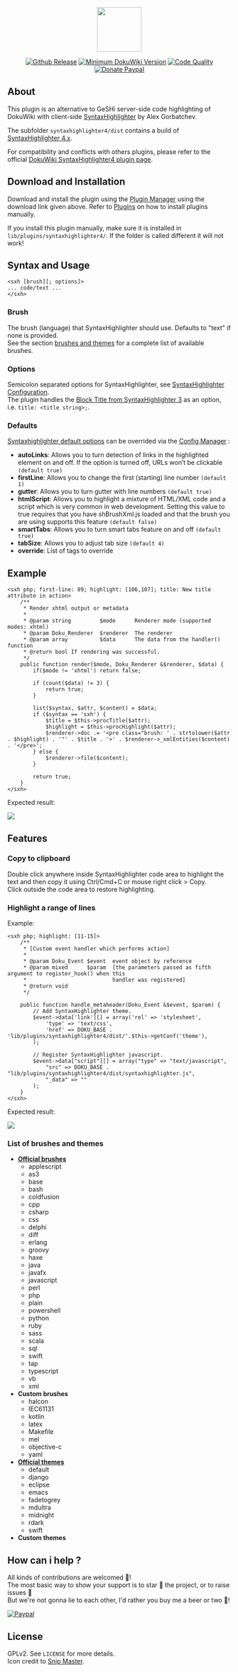 <p align="center"><a href="https://github.com/crazy-max/dokuwiki-plugin-syntaxhighlighter4" target="_blank"><img width="100" src="https://raw.githubusercontent.com/crazy-max/dokuwiki-plugin-syntaxhighlighter4/master/resources/logo-128.png"></a></p>

<p align="center">
  <a href="https://github.com/crazy-max/dokuwiki-plugin-syntaxhighlighter4/releases"><img src="https://img.shields.io/github/release/crazy-max/dokuwiki-plugin-syntaxhighlighter4.svg?style=flat-square" alt="Github Release"></a>
  <a href="https://www.dokuwiki.org/releasenames"><img src="https://img.shields.io/badge/dokuwiki-%3E%3D%20Elenor%20of%20Tsort-yellow.svg?style=flat-square" alt="Minimum DokuWiki Version"></a>
  <a href="https://www.codacy.com/app/crazy-max/dokuwiki-plugin-syntaxhighlighter4"><img src="https://img.shields.io/codacy/grade/440e4b5de2ee4d37978a8e9e19f4b76f.svg?style=flat-square" alt="Code Quality"></a>
  <a href="https://www.paypal.com/cgi-bin/webscr?cmd=_s-xclick&hosted_button_id=NMMSKWE5DPNFU"><img src="https://img.shields.io/badge/donate-paypal-7057ff.svg?style=flat-square" alt="Donate Paypal"></a>
</p>

## About

This plugin is an alternative to GeSHi server-side code highlighting of DokuWiki with client-side [SyntaxHighlighter](https://github.com/syntaxhighlighter/syntaxhighlighter) by Alex Gorbatchev.<br />

The subfolder `syntaxhighlighter4/dist` contains a build of [SyntaxHighlighter 4.x](https://github.com/syntaxhighlighter/syntaxhighlighter).<br />

For compatibility and conflicts with others plugins, please refer to the official [DokuWiki SyntaxHighlighter4 plugin page](http://www.dokuwiki.org/plugin:syntaxhighlighter4).

## Download and Installation

Download and install the plugin using the [Plugin Manager](https://www.dokuwiki.org/plugin:plugin) using the download link given above. Refer to [Plugins](https://www.dokuwiki.org/plugins) on how to install plugins manually.<br />

If you install this plugin manually, make sure it is installed in `lib/plugins/syntaxhighlighter4/`. If the folder is called different it will not work!

## Syntax and Usage

```
<sxh [brush][; options]>
... code/text ...
</sxh>
```

### Brush

The brush (language) that SyntaxHighlighter should use. Defaults to "text" if none is provided.<br />
See the section [brushes and themes](#list-of-brushes-and-themes) for a complete list of available brushes.

### Options

Semicolon separated options for SyntaxHighlighter, see [SyntaxHighlighter Configuration](https://github.com/syntaxhighlighter/syntaxhighlighter/wiki/Configuration#per-element-configuration).<br />
The plugin handles the [Block Title from SyntaxHighlighter 3](http://alexgorbatchev.com/SyntaxHighlighter/whatsnew.html#blocktitle) as an option, i.e. `title: <title string>;`.

### Defaults

[Syntaxhighlighter default options](https://github.com/syntaxhighlighter/syntaxhighlighter/wiki/Configuration#options) can be overrided via the [Config Manager](https://www.dokuwiki.org/plugin:config) :
* **autoLinks**: Allows you to turn detection of links in the highlighted element on and off. If the option is turned off, URLs won’t be clickable `(default true)`
* **firstLine**: Allows you to change the first (starting) line number `(default 1)`
* **gutter**: Allows you to turn gutter with line numbers `(default true)`
* **htmlScript**: Allows you to highlight a mixture of HTML/XML code and a script which is very common in web development. Setting this value to true requires that you have shBrushXml.js loaded and that the brush you are using supports this feature `(default false)`
* **smartTabs**: Allows you to turn smart tabs feature on and off `(default true)`
* **tabSize**: Allows you to adjust tab size `(default 4)`
* **override**: List of tags to override

## Example

```
<sxh php; first-line: 89; highlight: [106,107]; title: New title attribute in action>
    /**
     * Render xhtml output or metadata
     *
     * @param string         $mode      Renderer mode (supported modes: xhtml)
     * @param Doku_Renderer  $renderer  The renderer
     * @param array          $data      The data from the handler() function
     * @return bool If rendering was successful.
     */
    public function render($mode, Doku_Renderer &$renderer, $data) {
        if($mode != 'xhtml') return false;

        if (count($data) != 3) {
            return true;
        }

        list($syntax, $attr, $content) = $data;
        if ($syntax == 'sxh') {
            $title = $this->procTitle($attr);
            $highlight = $this->procHighlight($attr);
            $renderer->doc .= '<pre class="brush: ' . strtolower($attr . $highlight) . '"' . $title . '>' . $renderer->_xmlEntities($content) . '</pre>';
        } else {
            $renderer->file($content);
        }

        return true;
    }
</sxh>
```

Expected result:

![](resources/example.png)

## Features

### Copy to clipboard

Double click anywhere inside SyntaxHighlighter code area to highlight the text and then copy it using Ctrl/Cmd+C or mouse right click > Copy.<br />
Click outside the code area to restore highlighting.

### Highlight a range of lines

Example:

```
<sxh php; highlight: [11-15]>
    /**
     * [Custom event handler which performs action]
     *
     * @param Doku_Event $event  event object by reference
     * @param mixed      $param  [the parameters passed as fifth argument to register_hook() when this
     *                           handler was registered]
     * @return void
     */

    public function handle_metaheader(Doku_Event &$event, $param) {
        // Add SyntaxHighlighter theme.
        $event->data['link'][] = array('rel' => 'stylesheet',
            'type' => 'text/css',
            'href' => DOKU_BASE . 'lib/plugins/syntaxhighlighter4/dist/'.$this->getConf('theme'),
        );

        // Register SyntaxHighlighter javascript.
        $event->data["script"][] = array("type" => "text/javascript",
            "src" => DOKU_BASE . "lib/plugins/syntaxhighlighter4/dist/syntaxhighlighter.js",
            "_data" => ""
        );
    }
</sxh>
```

Expected result:

![](resources/highlight-range.png)

### List of brushes and themes

* **[Official brushes](https://github.com/syntaxhighlighter/syntaxhighlighter/wiki/Brushes-and-Themes)**
  * applescript
  * as3
  * base
  * bash
  * coldfusion
  * cpp
  * csharp
  * css
  * delphi
  * diff
  * erlang
  * groovy
  * haxe
  * java
  * javafx
  * javascript
  * perl
  * php
  * plain
  * powershell
  * python
  * ruby
  * sass
  * scala
  * sql
  * swift
  * tap
  * typescript
  * vb
  * xml
* **Custom brushes**
  * halcon
  * IEC61131
  * kotlin
  * latex
  * Makefile
  * mel
  * objective-c
  * yaml
* **[Official themes](https://github.com/syntaxhighlighter/syntaxhighlighter/wiki/Brushes-and-Themes)**
  * default
  * django
  * eclipse
  * emacs
  * fadetogrey
  * mdultra
  * midnight
  * rdark
  * swift
* **Custom themes**

## How can i help ?

All kinds of contributions are welcomed :raised_hands:!<br />
The most basic way to show your support is to star :star2: the project, or to raise issues :speech_balloon:<br />
But we're not gonna lie to each other, I'd rather you buy me a beer or two :beers:!

[![Paypal](resources/paypal-donate.png)](https://www.paypal.com/cgi-bin/webscr?cmd=_s-xclick&hosted_button_id=NMMSKWE5DPNFU)

## License

GPLv2. See `LICENSE` for more details.<br />
Icon credit to [Snip Master](http://www.snipicons.com/).
